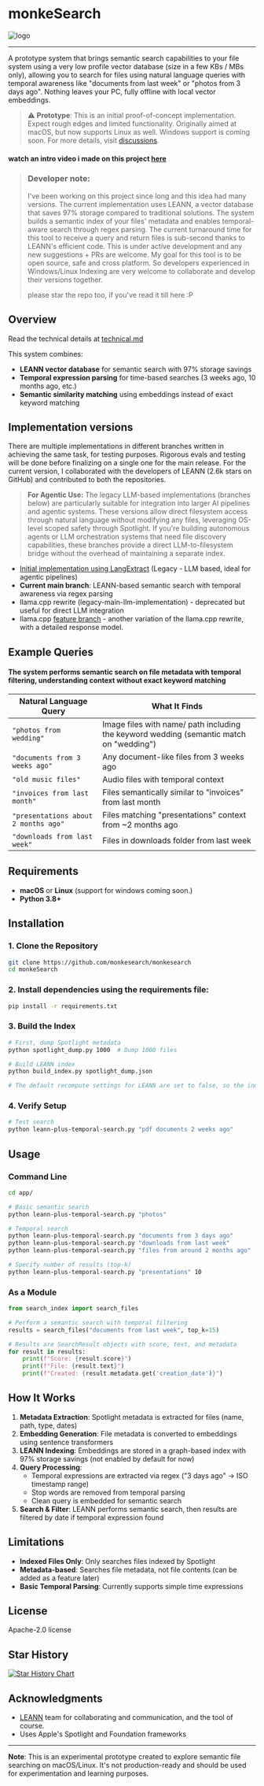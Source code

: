 # monkeSearch

![logo](src/fin.jpg)

---

A prototype system that brings semantic search capabilities to your file system using a very low profile vector database (size in a few KBs / MBs only), allowing you to search for files using natural language queries with temporal awareness like "documents from last week" or "photos from 3 days ago". Nothing leaves your PC, fully offline with local vector embeddings.


> ⚠️ **Prototype**: This is an initial proof-of-concept implementation. Expect rough edges and limited functionality.
> Originally aimed at macOS, but now supports Linux as well. Windows support is coming soon. For more details, visit [discussions](https://github.com/monkesearch/monkeSearch/discussions/8).
#### watch an intro video i made on this project [here](https://youtu.be/J2O5yv1h6cs)
> ### Developer note:
> I've been working on this project since long and this idea had many versions. The current implementation uses LEANN, a vector database that saves 97% storage compared to traditional solutions. The system builds a semantic index of your files' metadata and enables temporal-aware search through regex parsing.
> The current turnaround time for this tool to receive a query and return files is sub-second thanks to LEANN's efficient code. This is under active
> development and any new suggestions + PRs are welcome. My goal for this tool is to be open source, safe and cross platform. So developers experienced in Windows/Linux Indexing are
> very welcome to collaborate and develop their versions together.
>
> 
> please star the repo too, if you've read it till here :P

## Overview
Read the technical details at [technical.md](src/technical.md)

This system combines:
- **LEANN vector database** for semantic search with 97% storage savings
- **Temporal expression parsing** for time-based searches (3 weeks ago, 10 months ago, etc.)
- **Semantic similarity matching** using embeddings instead of exact keyword matching

## Implementation versions
There are multiple implementations in different branches written in achieving the same task, for testing purposes. Rigorous evals and testing will be done before finalizing on a single one for the main release. For the current version, I collaborated with the developers of LEANN (2.6k stars on GitHub) and contributed to both the repositories. 

> **For Agentic Use:** The legacy LLM-based implementations (branches below) are particularly suitable for integration into larger AI pipelines and agentic systems. These versions allow direct filesystem access through natural language without modifying any files, leveraging OS-level scoped safety through Spotlight. If you're building autonomous agents or LLM orchestration systems that need file discovery capabilities, these branches provide a direct LLM-to-filesystem bridge without the overhead of maintaining a separate index.

- [Initial implementation using LangExtract](https://github.com/monkesearch/monkeSearch/tree/feature/llama-cpp-support) (Legacy - LLM based, ideal for agentic pipelines)
- **Current main branch**: LEANN-based semantic search with temporal awareness via regex parsing 
- llama.cpp rewrite (legacy-main-llm-implementation) - deprecated but useful for direct LLM integration
- llama.cpp [feature branch](https://github.com/monkesearch/monkeSearch/tree/feature/chunking) - another variation of the llama.cpp rewrite, with a detailed response model.

## Example Queries
#### The system performs semantic search on file metadata with temporal filtering, understanding context without exact keyword matching

| Natural Language Query | What It Finds |
|------------------------|---------------|
| `"photos from wedding"` | Image files with name/ path including the keyword wedding (semantic match on "wedding") |
| `"documents from 3 weeks ago"` | Any document-like files from 3 weeks ago |
| `"old music files"` | Audio files with temporal context |
| `"invoices from last month"` | Files semantically similar to "invoices" from last month |
| `"presentations about 2 months ago"` | Files matching "presentations" context from ~2 months ago |
| `"downloads from last week"` | Files in downloads folder from last week |

## Requirements

- **macOS** or **Linux** (support for windows coming soon.)
- **Python 3.8+**

## Installation

### 1. Clone the Repository
```bash
git clone https://github.com/monkesearch/monkesearch
cd monkeSearch
```

### 2. Install dependencies using the requirements file:
```bash
pip install -r requirements.txt
```


### 3. Build the Index
```bash
# First, dump Spotlight metadata
python spotlight_dump.py 1000  # Dump 1000 files

# Build LEANN index
python build_index.py spotlight_dump.json

# The default recompute settings for LEANN are set to false, so the index size might be comparatively large.
```

### 4. Verify Setup
```bash
# Test search
python leann-plus-temporal-search.py "pdf documents 2 weeks ago"
```

## Usage

### Command Line
```bash
cd app/

# Basic semantic search
python leann-plus-temporal-search.py "photos"

# Temporal search
python leann-plus-temporal-search.py "documents from 3 days ago"
python leann-plus-temporal-search.py "downloads from last week"
python leann-plus-temporal-search.py "files from around 2 months ago"

# Specify number of results (top-k)
python leann-plus-temporal-search.py "presentations" 10
```

### As a Module
```python
from search_index import search_files

# Perform a semantic search with temporal filtering
results = search_files("documents from last week", top_k=15)

# Results are SearchResult objects with score, text, and metadata
for result in results:
    print(f"Score: {result.score}")
    print(f"File: {result.text}")
    print(f"Created: {result.metadata.get('creation_date')}")
```

## How It Works

1. **Metadata Extraction**: Spotlight metadata is extracted for files (name, path, type, dates)
2. **Embedding Generation**: File metadata is converted to embeddings using sentence transformers
3. **LEANN Indexing**: Embeddings are stored in a graph-based index with 97% storage savings (not enabled by default for now)
4. **Query Processing**: 
   - Temporal expressions are extracted via regex ("3 days ago" → ISO timestamp range)
   - Stop words are removed from temporal parsing
   - Clean query is embedded for semantic search
5. **Search & Filter**: LEANN performs semantic search, then results are filtered by date if temporal expression found

## Limitations

- **Indexed Files Only**: Only searches files indexed by Spotlight
- **Metadata-based**: Searches file metadata, not file contents (can be added as a feature later)
- **Basic Temporal Parsing**: Currently supports simple time expressions

## License

Apache-2.0 license

## Star History

<a href="https://www.star-history.com/#monkesearch/monkeSearch&Date">
 <picture>
   <source media="(prefers-color-scheme: dark)" srcset="https://api.star-history.com/svg?repos=monkesearch/monkeSearch&type=Date&theme=dark" />
   <source media="(prefers-color-scheme: light)" srcset="https://api.star-history.com/svg?repos=monkesearch/monkeSearch&type=Date" />
   <img alt="Star History Chart" src="https://api.star-history.com/svg?repos=monkesearch/monkeSearch&type=Date" />
 </picture>
</a>

## Acknowledgments
- [LEANN](https://github.com/yichuan-w/LEANN) team for collaborating and communication, and the tool of course.
- Uses Apple's Spotlight and Foundation frameworks

---

**Note**: This is an experimental prototype created to explore semantic file searching on macOS/Linux. It's not production-ready and should be used for experimentation and learning purposes.
